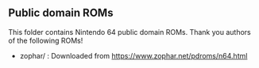 ## Public domain ROMs

This folder contains Nintendo 64 public domain ROMs.
Thank you authors of the following ROMs!

- zophar/ : Downloaded from https://www.zophar.net/pdroms/n64.html

